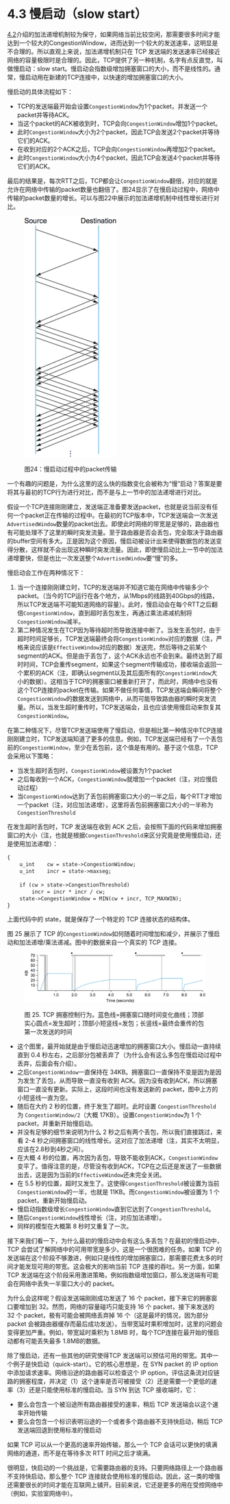 # 4.3 慢启动（slow start）

[4.2](4.2-jia-fa-di-zeng-cheng-fa-di-jian-aimd.md)介绍的加法递增机制较为保守，如果网络当前比较空闲，那需要很多时间才能达到一个较大的CongestionWindow，进而达到一个较大的发送速率，这明显是不合理的。所以直观上来说，加法递增机制只在 TCP 发送端的发送速率已经接近网络的容量极限时是合理的。因此，TCP提供了另一种机制，名字有点反直觉，叫做慢启动：slow start。慢启动会指数级增加拥塞窗口的大小，而不是线性的。通常，慢启动用在新建的TCP连接中，以快速的增加拥塞窗口的大小。

慢启动的具体流程如下：

* TCP的发送端最开始会设置`CongestionWindow`为1个packet，并发送一个packet并等待ACK。
* 当这个packet的ACK被收到时，TCP会向`CongestionWindow`增加1个packet。
* 此时`CongestionWindow`大小为2个packet，因此TCP会发送2个packet并等待它们的ACK。
* 在收到对应的2个ACK之后，TCP会向`CongestionWindow`再增加2个packet。
* 此时`CongestionWindow`大小为4个packet，因此TCP会发送4个packet并等待它们的ACK。

最后的结果是，每次RTT之后，TCP都会让`CongestionWindow`翻倍，对应的就是允许在网络中传输的packet数量也翻倍了。图24显示了在慢启动过程中，网络中传输的packet数量的增长。可以与图22中展示的加法递增机制中线性增长进行对比。

<figure><img src="../.gitbook/assets/image (7) (1).png" alt="" width="217"><figcaption><p>图24：慢启动过程中的packet传输</p></figcaption></figure>

一个有趣的问题是，为什么这里的这么快的指数变化会被称为“慢”启动？答案是要将其与最初的TCP行为进行对比，而不是与上一节中的加法递增进行对比。

假设一个TCP连接刚刚建立，发送端正准备要发送packet，也就是说当前没有任何一个packet正在传输的过程中。在最初的TCP版本中，TCP发送端会一次发送`AdvertisedWindow`数量的packet出去。即使此时网络的带宽是足够的，路由器也有可能处理不了这里的瞬时突发流量。至于路由器是否会丢包，完全取决于路由器的buffer空间有多大。正是因为这个原因，慢启动被设计出来使得数据包的发送变得分散，这样就不会出现这种瞬时突发流量。因此，即使慢启动比上一节中的加法递增要快，但是也比一次发送整个`AdvertisedWindow`要“慢”的多。

慢启动会工作在两种情况下：

1. 当一个连接刚刚建立时，TCP的发送端并不知道它能在网络中传输多少个packet。（当今的TCP运行在各个地方，从1Mbps的线路到40Gbps的线路，所以TCP发送端不可能知道网络的容量）。此时，慢启动会在每个RTT之后翻倍`CongestionWindow`，直到超时丢包发生，再通过乘法递减机制将`CongestionWindow`减半。
2. 第二种情况发生在TCP因为等待超时而导致连接中断了。当发生丢包时，由于超时时间足够长，TCP发送端最终会将`CongestionWindow`对应的数据（注，严格来说应该是`EffectiveWindow`对应的数据）发送完，然后等待之前某个segment的ACK。但是由于丢包了，这个ACK永远也不会到来。最终达到了超时时间，TCP会重传segment，如果这个segment传输成功，接收端会返回一个累积的ACK（注，即确认segment以及其后面所有的`CongestionWindow`大小的数据）。这相当于TCP的拥塞窗口被重新打开了，而此时，网络中也没有这个TCP连接的packet在传输。如果不做任何事情，TCP发送端会瞬间将整个`CongestionWindow`的数据发送到网络中，从而可能导致路由器的瞬时突发流量。所以，当发生超时重传时，TCP发送端会，且也应该使用慢启动来恢复其`CongestionWindow`。

在第二种情况下，尽管TCP发送端使用了慢启动，但是相比第一种情况中TCP连接刚刚建立时，TCP发送端知道了更多的信息。例如，TCP发送端已经有了一个丢包前的`CongestionWindow`，至少在丢包前，这个值是有用的。基于这个信息，TCP会采用以下策略：

* 当发生超时丢包时，`CongestionWindow`被设置为1个packet
* 之后每收到一个ACK，`CongestionWindow`就增加一个packet（注，对应慢启动过程）
* 当`CongestionWindow`达到了丢包前拥塞窗口大小的一半之后，每个RTT才增加一个packet（注，对应加法递增），这里将丢包前拥塞窗口大小的一半称为`CongestionThreshold`

在发生超时丢包时，TCP 发送端在收到 ACK 之后，会按照下面的代码来增加拥塞窗口的大小（注，也就是根据`CongestionThreshold`来区分究竟是使用慢启动，还是使用加法递增）：

```
{
    u_int    cw = state->CongestionWindow;
    u_int    incr = state->maxseg;

    if (cw > state->CongestionThreshold) 
        incr = incr * incr / cw;
    state->CongestionWindow = MIN(cw + incr, TCP_MAXWIN);
}
```

上面代码中的 state，就是保存了一个特定的 TCP 连接状态的结构体。

图 25 展示了 TCP 的`CongestionWindow`如何随着时间增加和减少，并展示了慢启动和加法递增/乘法递减。图中的数据来自一个真实的 TCP 连接。

<figure><img src="../.gitbook/assets/image (2).png" alt=""><figcaption><p>图 25. TCP 拥塞控制行为。蓝色线=拥塞窗口随时间变化曲线；顶部实心圆点=发生超时；顶部小短竖线=发包；长竖线=最终会重传的包第一次发送的时间</p></figcaption></figure>

* 这个图里，最开始就是由于慢启动迅速增加的拥塞窗口大小。慢启动一直持续直到 0.4 秒左右，之后部分包被丢弃了（为什么会有这么多包在慢启动过程中丢弃，后面会有介绍）。
* 之后`CongestionWindow`一直保持在 34KB。拥塞窗口一直保持不变是因为是因为发生了丢包，从而导致一直没有收到 ACK。因为没有收到ACK，所以拥塞窗口一直没有更新。实际上，这段时间也没有发送新的 packet，图中上方的小短竖线一直为空。
* 随后在大约 2 秒的位置，终于发生了超时。此时设置 `CongestionThreshold` 为 `CongestionWindow/2`（大概 17KB）。设置`CongestionWindow`为 1 个 packet，并重新开始慢启动。
* 并没有足够的细节来说明为什么 2 秒之后有两个丢包，所以我们直接跳过，来看 2-4 秒之间拥塞窗口的线性增长。这对应了加法递增（注，其实不太明显，应该在2.8秒到4秒之间）。
* 在大概 4 秒的位置，再次因为丢包，导致不能收到ACK，`CongestionWindow`变平了。值得注意的是，尽管没有收到ACK，TCP在之后还是发送了一些数据出去，这是因为当前的`EffectiveWindow`还未完全关闭。
* 在 5.5 秒的位置，超时又发生了。这使得`CongestionThreshold`被设置为当前`CongestionWindow`的一半，也就是 11KB。而`CongestionWindow`被设置为 1 个 packet，重新开始慢启动。
* 慢启动指数级增长`CongestionWindow`直到它达到了`CongestionThreshold`。
* 随后`CongestionWindow`线性增长（注，对应加法递增）。
* 同样的模型在大概第 8 秒时又重复了一次。

接下来我们看一下，为什么最初的慢启动中会有这么多丢包？在最初的慢启动中，TCP 会尝试了解网络中的可用带宽是多少。这是一个很困难的任务。如果 TCP 的发送端在这个阶段不够激进，例如只是线性的增加拥塞窗口，那需要花费太多的时间才能发现可用的带宽。这会极大的影响当前 TCP 连接的吞吐。另一方面，如果 TCP 发送端在这个阶段采用激进策略，例如指数级增加窗口，那么发送端有可能会在网络中丢失一半窗口大小的 packet。

为什么会这样呢？假设发送端刚刚成功发送了 16 个 packet，接下来它的拥塞窗口要增加到 32。然而，网络的容量碰巧只能支持 16 个 packet，接下来发送的 32 个 packet，极有可能会被网络丢弃掉 16 个（这是最坏的情况，因为部分 packet 会被路由器缓存而最后成功发送）。当带宽延时乘积增加时，这里的问题会变得更加严重。例如，带宽延时乘积为 1.8MB 时，每个TCP连接在最开始的慢启动都有可能丢失最多 1.8MB的数据。

除了慢启动，还有一些其他的研究使得TCP 发送端可以预估可用的带宽。其中一个例子是快启动（quick-start）。它的核心思想是，在 SYN packet 的 IP option 中添加请求速率。网络沿途的路由器可以检查这个 IP option，评估这条流对应链路的拥塞程度，并决定（1）这个速率是否可被接受（2）还是需要一个更低的速率（3）还是只能使用标准的慢启动。当 SYN 到达 TCP 接收端时，它：

* 要么会包含一个被沿途所有路由器接受的速率，稍后 TCP 发送端会以这个速率开始传输
* 要么会包含一个标识表明沿途的一个或者多个路由器不支持快启动，稍后 TCP 发送端回退到使用标准的慢启动

如果 TCP 可以从一个更高的速率开始传输，那么一个 TCP 会话可以更快的填满网络的通道，而不是在等待多次 RTT 时间之后才填满。

很明显，快启动的一个挑战是，它需要路由器的支持。只要网络路径上一个路由器不支持快启动，那么整个 TCP 连接就会使用标准的慢启动。因此，这一类的增强还需要很长的时间才能在互联网上铺开。目前来说，它还是更多的用在受控网络中（例如，实验室网络中）。
